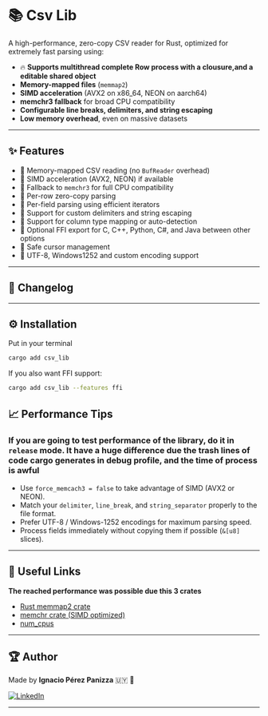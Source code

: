 # 📚 Csv Lib

A high-performance, zero-copy CSV reader for Rust, optimized for extremely fast parsing using:
- 🔥 **Supports multithread complete Row process with a clousure,and a editable shared object**
- **Memory-mapped files** (`memmap2`)
- **SIMD acceleration** (AVX2 on x86_64, NEON on aarch64)
- **memchr3 fallback** for broad CPU compatibility
- **Configurable line breaks, delimiters, and string escaping**
- **Low memory overhead**, even on massive datasets

---

## ✨ Features

- 🚀 Memory-mapped CSV reading (no `BufReader` overhead)
- 🚀 SIMD acceleration (AVX2, NEON) if available
- 🚀 Fallback to `memchr3` for full CPU compatibility
- 🚀 Per-row zero-copy parsing
- 🚀 Per-field parsing using efficient iterators
- 🚀 Support for custom delimiters and string escaping
- 🚀 Support for column type mapping or auto-detection
- 🚀 Optional FFI export for C, C++, Python, C#, and Java between other options
- 🚀 Safe cursor management
- 🚀 UTF-8, Windows1252 and custom encoding support

---
## 🧾 Changelog

---


## ⚙️ Installation

Put in your terminal

```bash 
cargo add csv_lib
```

If you also want FFI support:

```bash
cargo add csv_lib --features ffi
```


## 📈 Performance Tips

### **If you are going to test performance of the library, do it in `release` mode. It have a huge difference due the trash lines of code cargo generates in debug profile, and the time of process is awful**

- Use `force_memcach3 = false` to take advantage of SIMD (AVX2 or NEON).
- Match your `delimiter`, `line_break`, and `string_separator` properly to the file format.
- Prefer UTF-8 / Windows-1252 encodings for maximum parsing speed.
- Process fields immediately without copying them if possible (`&[u8]` slices).

---

## 🔗 Useful Links

**The reached performance was possible due this 3 crates**

- [Rust memmap2 crate](https://docs.rs/memmap2/latest/memmap2/)
- [memchr crate (SIMD optimized)](https://docs.rs/memchr/latest/memchr/)
- [num_cpus](https://docs.rs/num_cpus/latest/num_cpus/)
---



## 🏆 Author

Made by **Ignacio Pérez Panizza**  🇺🇾 🧉

[![LinkedIn](https://img.shields.io/badge/LinkedIn-Connect-blue)](https://www.linkedin.com/in/ignacio-p%C3%A9rez-panizza-322844165/)

---

